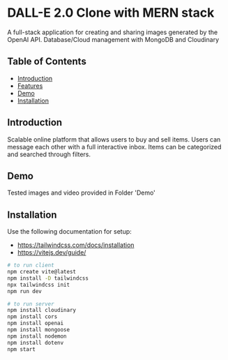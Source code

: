 # DALL-E 2.0 Clone with MERN stack

A full-stack application for creating and sharing images generated by the OpenAI API.
Database/Cloud management with MongoDB and Cloudinary

## Table of Contents

- [Introduction](#introduction)
- [Features](#features)
- [Demo](#demo)
- [Installation](#installation)

## Introduction

Scalable online platform that allows users to buy and sell items. Users can message each other with a full interactive inbox. 
Items can be categorized and searched through filters. 

## Demo

Tested images and video provided in Folder 'Demo'

## Installation

Use the following documentation for setup:
- https://tailwindcss.com/docs/installation
- https://vitejs.dev/guide/

```bash
# to run client
npm create vite@latest
npm install -D tailwindcss
npx tailwindcss init
npm run dev

# to run server
npm install cloudinary
npm install cors
npm install openai
npm install mongoose
npm install nodemon
npm install dotenv
npm start
